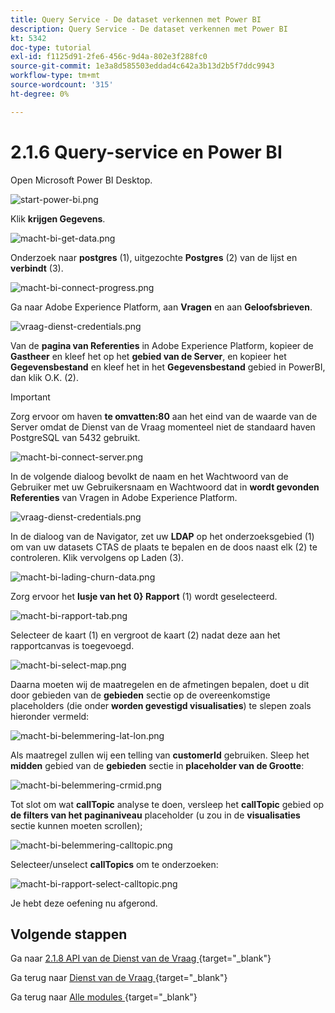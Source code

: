 ```yaml
---
title: Query Service - De dataset verkennen met Power BI
description: Query Service - De dataset verkennen met Power BI
kt: 5342
doc-type: tutorial
exl-id: f1125d91-2fe6-456c-9d4a-802e3f288fc0
source-git-commit: 1e3a8d585503eddad4c642a3b13d2b5f7ddc9943
workflow-type: tm+mt
source-wordcount: '315'
ht-degree: 0%

---
```


# 2.1.6 Query-service en Power BI

Open Microsoft Power BI Desktop.

![ start-power-bi.png ](./images/startpowerbi.png)

Klik **krijgen Gegevens**.

![ macht-bi-get-data.png ](./images/powerbigetdata.png)

Onderzoek naar **postgres** (1), uitgezochte **Postgres** (2) van de lijst en **verbindt** (3).

![ macht-bi-connect-progress.png ](./images/powerbiconnectprogress.png)

Ga naar Adobe Experience Platform, aan **Vragen** en aan **Geloofsbrieven**.

![ vraag-dienst-credentials.png ](./images/queryservicecredentials.png)

Van de **pagina van Referenties** in Adobe Experience Platform, kopieer de **Gastheer** en kleef het op het **gebied van de Server**, en kopieer het **Gegevensbestand** en kleef het in het **Gegevensbestand** gebied in PowerBI, dan klik O.K. (2).

>[!IMPORTANT]
>
>Zorg ervoor om haven **te omvatten:80** aan het eind van de waarde van de Server omdat de Dienst van de Vraag momenteel niet de standaard haven PostgreSQL van 5432 gebruikt.

![ macht-bi-connect-server.png ](./images/powerbiconnectserver.png)

In de volgende dialoog bevolkt de naam en het Wachtwoord van de Gebruiker met uw Gebruikersnaam en Wachtwoord dat in **wordt gevonden Referenties** van Vragen in Adobe Experience Platform.

![ vraag-dienst-credentials.png ](./images/queryservicecredentials.png)

In de dialoog van de Navigator, zet uw **LDAP** op het onderzoeksgebied (1) om van uw datasets CTAS de plaats te bepalen en de doos naast elk (2) te controleren. Klik vervolgens op Laden (3).

![ macht-bi-lading-churn-data.png ](./images/powerbiloadchurndata.png)

Zorg ervoor het **lusje van het 0} Rapport** (1) wordt geselecteerd.

![ macht-bi-rapport-tab.png ](./images/powerbireporttab.png)

Selecteer de kaart (1) en vergroot de kaart (2) nadat deze aan het rapportcanvas is toegevoegd.

![ macht-bi-select-map.png ](./images/powerbiselectmap.png)

Daarna moeten wij de maatregelen en de afmetingen bepalen, doet u dit door gebieden van de **gebieden** sectie op de overeenkomstige placeholders (die onder **worden gevestigd visualisaties**) te slepen zoals hieronder vermeld:

![ macht-bi-belemmering-lat-lon.png ](./images/powerbidraglatlon.png)

Als maatregel zullen wij een telling van **customerId** gebruiken. Sleep het **midden** gebied van de **gebieden** sectie in **placeholder van de Grootte**:

![ macht-bi-belemmering-crmid.png ](./images/powerbidragcrmid.png)

Tot slot om wat **callTopic** analyse te doen, versleep het **callTopic** gebied op **de filters van het paginaniveau** placeholder (u zou in de **visualisaties** sectie kunnen moeten scrollen);

![ macht-bi-belemmering-calltopic.png ](./images/powerbidragcalltopic.png)

Selecteer/unselect **callTopics** om te onderzoeken:

![ macht-bi-rapport-select-calltopic.png ](./images/powerbireportselectcalltopic.png)

Je hebt deze oefening nu afgerond.

## Volgende stappen

Ga naar [ 2.1.8 API van de Dienst van de Vraag ](./ex8.md){target="_blank"}

Ga terug naar [ Dienst van de Vraag ](./query-service.md){target="_blank"}

Ga terug naar [ Alle modules ](./../../../../overview.md){target="_blank"}

